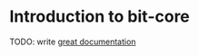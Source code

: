 # Introduction to bit-core

TODO: write [great documentation](http://jacobian.org/writing/what-to-write/)
